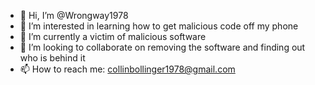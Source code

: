 - 👋 Hi, I’m @Wrongway1978
- 👀 I’m interested in learning how to get malicious code off my phone
- 🌱 I’m currently a victim of malicious software 
- 💞️ I’m looking to collaborate on removing the software and finding out who is behind it 
- 📫 How to reach me: collinbollinger1978@gmail.com 

<!---
Wrongway1978/Wrongway1978 is a ✨ special ✨ repository because its `README.md` (this file) appears on your GitHub profile.
You can click the Preview link to take a look at your changes.
--->
